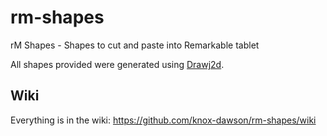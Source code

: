 # rm-shapes
rM Shapes - Shapes to cut and paste into Remarkable tablet

All shapes provided were generated using [Drawj2d](https://drawj2d.sourceforge.io/).

## Wiki
Everything is in the wiki: https://github.com/knox-dawson/rm-shapes/wiki
